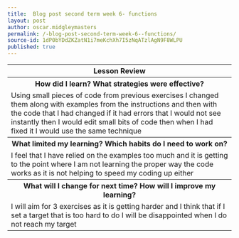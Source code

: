 ```yaml
---
title:  Blog post second term week 6- functions
layout: post
author: oscar.midgleymasters
permalink: /-blog-post-second-term-week-6--functions/
source-id: 1dP0bYDdZKZatN1i7meKchXh7I5zNqATzlAgN9F8WLPU
published: true
---
```

<table>
  <tr>
    <th>Lesson Review</th>
  </tr>
  <tr>
    <th>How did I learn? What strategies were effective? </th>
  </tr>
  <tr>
    <td>Using small pieces of code from previous exercises I changed them along with examples from the instructions and then with the code that I had changed if it had errors that I would not see instantly then I would edit small bits of code then when I had fixed it I would use the same technique</td>
  </tr>
  <tr>
    <th>What limited my learning? Which habits do I need to work on? </th>
  </tr>
  <tr>
    <td>I feel that I have relied on the examples too much and it is getting to the point where I am not learning the proper way the code works as it is not helping to speed my coding up either</td>
  </tr>
  <tr>
    <th>What will I change for next time? How will I improve my learning?</th>
  </tr>
  <tr>
    <td>I will aim for 3 exercises as it is getting harder and I think that if I set a target that is too hard to do I will be disappointed when I do not reach my target</td>
  </tr>
</table>


